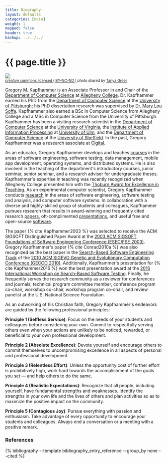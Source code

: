 ```yaml
---
title: Biography
layout: defaults
categories: [main]
weight: 1
mapped: false
header: true
backup: ../../../
---
```


# {{ page.title }}

<a title="'Gregory M. Kapfhammer - Computer' - by Tanya Greer" href="{{site.baseurl}}{{page.url | remove_first:'/'}}"><img class="img-responsive-tight" src="{{site.baseurl}}download/images/gregory-kapfhammer-biography-small.jpg" /></a><br /><small><a href="http://creativecommons.org/licenses/by-nc-nd/4.0/">creative commons licensed ( BY-NC-ND )</a> photo shared by <a href="https://www.facebook.com/tkpapinchak">Tanya Greer</a></small>

[Gregory M. Kapfhammer]({{site.baseurl}}) is an Associate Professor in and Chair of the [Department of Computer
Science](http://www.cs.allegheny.edu) at [Allegheny College](http://www.allegheny.edu). Dr. Kapfhammer earned his PhD
from the [Department of Computer Science](http://www.cs.pitt.edu) at the [University of
Pittsburgh](http://www.pitt.edu); his PhD dissertation research was supervised by [Dr. Mary Lou
Soffa](http://www.cs.virginia.edu/~soffa/). Kapfhammer also earned a BSc in Computer Science from Allegheny College and
a MSc in Computer Science from the University of Pittsburgh. Kapfhammer has been a visiting research scientist in the
[Department of Computer Science](http://www.cs.virginia.edu) at the [University of Virginia](http://www.viginia.edu),
the [Institute of Applied Information Processing](http://iai.mathematik.uni-ulm.de/en/index.html) at [University of
Ulm](http://www.uni-ulm.de/en), and the [Department of Computer Science](https://www.sheffield.ac.uk/dcs) at the
[University of Sheffield](http://www.sheffield.ac.uk/). In the past, Gregory Kapfhammer was a research associate at
[Cigital](http://www.cigital.com/).

As an educator, Gregory Kapfhammer develops and teaches [courses]({{site.baseurl}}teaching) in the areas of software
engineering, software testing, data management, mobile app development, operating systems, and distributed systems. He
is also involved in the teaching of the department's introductory courses, junior seminar, senior seminar, and a
research adviser for undergraduate theses.  Kapfhammer's expertise in teaching was recently recognized when Allegheny
College presented him with the [Thoburn Award for Excellence in
Teaching](http://sites.allegheny.edu/alumni/involved/allegheny-awards/recipients/#thoburn). As an experimental computer
scientist, Gregory Kapfhammer conducts [research]({{site.baseurl}}research/) in the areas of software engineering,
software testing and analysis, and computer software systems. In collaboration with a diverse and highly-skilled group
of students and colleagues, Kapfhammer pursues research that results in award-winning and frequently cited research
[papers]({{site.baseurl}}research/papers/), oft-complimented [presentations]({{site.baseurl}}research/presentations/),
and useful free and open-source [software]({{site.baseurl}}software/).

The paper <a name="Kapfhammer2003-return"></a> {% cite Kapfhammer2003 %} was selected to receive the ACM SIGSOFT
Distinguished Paper Award at the [2003 ACM SIGSOFT Foundations of Software Engineering Conference (ESEC/FSE
2003)](http://esecfse.cs.helsinki.fi/). Gregory Kapfhammer's paper <a name="Conrad2010a-return"></a> {% cite Conrad2010a
%} was also recognized as the best paper in the [Search-Based Software Engineering
Track](http://www.sigevo.org/gecco-2010/organizers-tracks.html#sbse) of the [2010 ACM SIGEVO Genetic and Evolutionary
Computation Conference (GECCO 2010)](http://www.sigevo.org/gecco-2010/). Additionally, Kapfhammer's presentation for <a
name="Kapfhammer2016-return"></a> {% cite Kapfhammer2016 %} won the best presentation award at the [2016 International
Workshop on Search-Based Software Testing](https://cse.sc.edu/~ggay/sbst2016/). Finally, he frequently serves the
research community as a reviewer for conferences and journals, technical program committee member, conference program
co-chair, workshop co-chair, workshop program co-chair, and review panelist at the U.S. National Science Foundation.

As an outworking of his Christian faith, Gregory Kapfhammer's endeavors are guided by the following professional
principles:

<b>Principle 1 (Selfless Service)</b>: Focus on the needs of your students and colleagues before considering your own.
Commit to respectfully serving others even when your actions are unlikely to be noticed, rewarded, or beneficial to your
own professional development.

<b>Principle 2 (Absolute Excellence)</b>: Devote yourself and encourage others to commit themselves to uncompromising
excellence in all aspects of personal and professional development.

**Principle 3 (Relentless Effort)**: Unless the opportunity cost of further effort is prohibitively high, work hard
towards the accomplishment of the goals you set &mdash; and help others to do the same.

**Principle 4 (Realistic Expectations)**: Recognize that all people, including yourself, have fundamental strengths and
weaknesses.  Identify the strengths in your own life and the lives of others and plan activities so as to maximize the
positive impact on the community.

**Principle 5 (Contagious Joy)**: Pursue everything with passion and enthusiasm. Take advantage of every opportunity to
encourage your students and colleagues. Always end a conversation or a meeting with a positive remark.

### References

{% bibliography --template bibliography_entry_reference --group_by none --cited %}
